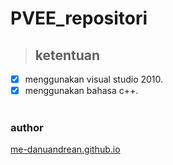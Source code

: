 # PVEE_repositori


> ## ketentuan
- [x] menggunakan visual studio 2010.
- [x] menggunakan bahasa c++.
<br><br>

### author 
<a href="https://me-danuandrean.github.io">me-danuandrean.github.io</a>
